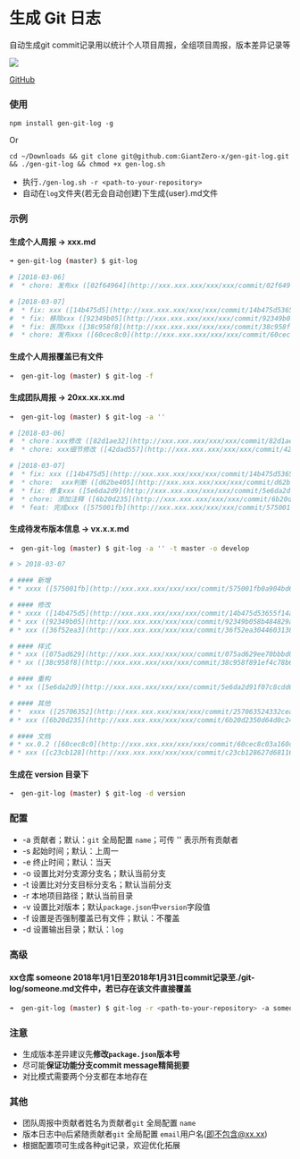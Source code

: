 # 生成 Git 日志
自动生成git commit记录用以统计个人项目周报，全组项目周报，版本差异记录等

![](https://img.shields.io/badge/npm-v1.0.2-orange.svg)

 [GitHub](https://github.com/GiantZero-x/proj-gen-git-log)

### 使用
 `npm install gen-git-log -g`

 Or

 `cd ~/Downloads && git clone git@github.com:GiantZero-x/gen-git-log.git && ./gen-git-log && chmod +x gen-log.sh`

 * 执行`./gen-log.sh -r <path-to-your-repository>`
 * 自动在`log`文件夹(若无会自动创建)下生成{user}.md文件

### 示例
#### 生成个人周报  ->  xxx.md
```bash
➜ gen-git-log (master) $ git-log

# [2018-03-06]
#  * chore: 发布xx ([02f64964](http://xxx.xxx.xxx/xxx/xxx/commit/02f64964de959931074a253ed0ba185d96704c3d))  - 26 hours ago

# [2018-03-07]
#  * fix: xxx ([14b475d5](http://xxx.xxx.xxx/xxx/xxx/commit/14b475d53655f14a1be3cb51fc24f372dfc4be79))  - 13 hours ago
#  * fix: 移除xxx ([92349b05](http://xxx.xxx.xxx/xxx/xxx/commit/92349b058b484829ae36d12e2f1d57251f2fa6a3))  - 8 hours ago
#  * fix: 医院xxx ([38c958f8](http://xxx.xxx.xxx/xxx/xxx/commit/38c958f891ef4c78b66b53caf455dabca11b227e))  - 8 hours ago
#  * chore: 发布xxx ([60cec8c0](http://xxx.xxx.xxx/xxx/xxx/commit/60cec8c03a160cc43063e16331e462401ea6390b))  - 4 hours ago
```
#### 生成个人周报覆盖已有文件
```bash
➜  gen-git-log (master) $ git-log -f
```

#### 生成团队周报  ->  20xx.xx.xx.md
```bash
➜  gen-git-log (master) $ git-log -a ''

# [2018-03-06]
#  * chore：xxx修改 ([82d1ae32](http://xxx.xxx.xxx/xxx/xxx/commit/82d1ae3224e4787660429d7ecad02b6d1b2f9387))  <xxx>
#  * chore: xxx细节修改 ([42dad557](http://xxx.xxx.xxx/xxx/xxx/commit/42dad557fd9a766c82ad4563c36d6f9ce520cd9f))  <xxx>

# [2018-03-07]
#  * fix: xxx ([14b475d5](http://xxx.xxx.xxx/xxx/xxx/commit/14b475d53655f14a1be3cb51fc24f372dfc4be79))  <oo>
#  * chore:  xxx判断 ([d62be405](http://xxx.xxx.xxx/xxx/xxx/commit/d62be40566a730c2b064cd7fa723fd6082954c30))  <xxx>
#  * fix: 修复xxx ([5e6da2d9](http://xxx.xxx.xxx/xxx/xxx/commit/5e6da2d91f07c8cdd63eb594c054b2b1dc28456d))  <xxx>
#  * chore: 添加注释 ([6b20d235](http://xxx.xxx.xxx/xxx/xxx/commit/6b20d2350d64d0c2483d758449ad7723536eb9a8))  <xxx>
#  * feat: 完成xxx ([575001fb](http://xxx.xxx.xxx/xxx/xxx/commit/575001fb0a904bd6b900da9afbd6da28fb8aea05))  <xxx>
```

#### 生成待发布版本信息 ->  vx.x.x.md
```bash
➜  gen-git-log (master) $ git-log -a '' -t master -o develop

# > 2018-03-07

# #### 新增
# * xxxx ([575001fb](http://xxx.xxx.xxx/xxx/xxx/commit/575001fb0a904bd6b900da9afbd6da28fb8aea05))  @xxx

# #### 修改
# * xxxx ([14b475d5](http://xxx.xxx.xxx/xxx/xxx/commit/14b475d53655f14a1be3cb51fc24f372dfc4be79))  @ooo
# * xxx ([92349b05](http://xxx.xxx.xxx/xxx/xxx/commit/92349b058b484829ae36d12e2f1d57251f2fa6a3))  @ooo
# * xxx ([36f52ea3](http://xxx.xxx.xxx/xxx/xxx/commit/36f52ea30446031387f449dd504c8cf5fd7dd7dd))  @ooo

# #### 样式
# * xxx ([075ad629](http://xxx.xxx.xxx/xxx/xxx/commit/075ad629ee70bbbd0441b7c8b7e526129b2472c3))  @ooo
# * xx ([38c958f8](http://xxx.xxx.xxx/xxx/xxx/commit/38c958f891ef4c78b66b53caf455dabca11b227e))  @ooo

# #### 重构
# * xx ([5e6da2d9](http://xxx.xxx.xxx/xxx/xxx/commit/5e6da2d91f07c8cdd63eb594c054b2b1dc28456d))  @ooo

# #### 其他
# *  xxxx ([25706352](http://xxx.xxx.xxx/xxx/xxx/commit/257063524332cea17351dfa5a1a2fac602a980da))  @ooo
# * xxx ([6b20d235](http://xxx.xxx.xxx/xxx/xxx/commit/6b20d2350d64d0c2483d758449ad7723536eb9a8))  @ooo

# #### 文档
# * xx.0.2 ([60cec8c0](http://xxx.xxx.xxx/xxx/xxx/commit/60cec8c03a160cc43063e16331e462401ea6390b))  @ooo
# * xxx ([c23cb128](http://xxx.xxx.xxx/xxx/xxx/commit/c23cb128627d6811688b34dc2b7ea87ce6b515cb))  @ooo
```

#### 生成在 version 目录下
```bash
➜  gen-git-log (master) $ git-log -d version
```

### 配置
* -a	贡献者；默认：`git` 全局配置 `name`；可传 '' 表示所有贡献者
* -s	起始时间；默认：上周一
* -e	终止时间；默认：当天
* -o	设置比对分支源分支名；默认当前分支
* -t	设置比对分支目标分支名；默认当前分支
* -r	本地项目路径；默认当前目录
* -v	设置比对版本；默认`package.json`中`version`字段值
* -f	设置是否强制覆盖已有文件；默认：不覆盖
* -d	设置输出目录；默认：`log`

### 高级
#### xx仓库 someone 2018年1月1日至2018年1月31日commit记录至./git-log/someone.md文件中，若已存在该文件直接覆盖
```bash
➜  gen-git-log (master) $ git-log -r <path-to-your-repository> -a someone -s 2018-01-01 -e 2018-01-31 -d git-log -f
```
### 注意
 * 生成版本差异建议先**修改`package.json`版本号**
 * 尽可能**保证功能分支commit message精简扼要**
 * 对比模式需要两个分支都在本地存在

### 其他
* 团队周报中贡献者姓名为贡献者`git` 全局配置 `name`
* 版本日志中`@`后紧随贡献者`git` 全局配置 `email`用户名(即不包含@xx.xx)
* 根据配置项可生成各种git记录，欢迎优化拓展
